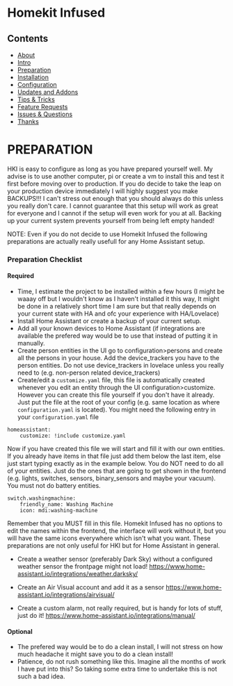 # Homekit Infused

## Contents
- [About](index.md)
- [Intro](intro.md)
- [Preparation](preparation.md)
- [Installation](installation.md)
- [Configuration](configuration.md)
- [Updates and Addons](updates.md)
- [Tips & Tricks](tips.md)
- [Feature Requests](requests.md)
- [Issues & Questions](issues.md)
- [Thanks](thanks.md)

# PREPARATION
HKI is easy to configure as long as you have prepared yourself well. My advise is to use another computer, pi or create a vm to install this and test it first before moving over to production.
If you do decide to take the leap on your production device immediately I will highly suggest you make BACKUPS!!! I can't stress out enough that you should always do this unless you really don't care.
I cannot guarantee that this setup will work as great for everyone and I cannot if the setup will even work for you at all. Backing up your current system prevents yourself from being left empty handed!

NOTE: Even if you do not decide to use Homekit Infused the following preparations are actually really usefull for any Home Assistant setup.

### Preparation Checklist
#### Required
- Time, I estimate the project to be installed within a few hours (I might be waaay off but I wouldn't know as I haven't installed it this way, It might be done in a relatively short time I am sure but that really depends on your current state with HA and ofc your experience with HA/Lovelace)
- Install Home Assistant or create a backup of your current setup.
- Add all your known devices to Home Assistant (if integrations are available the prefered way would be to use that instead of putting it in manually.
- Create person entities in the UI go to configuration>persons and create all the persons in your house. Add the device_trackers you have to the person entities. Do not use device_trackers in lovelace unless you really need to (e.g. non-person related device_trackers)
- Create/edit a `customize.yaml` file, this file is automatically created whenever you edit an entity through the UI configuration>customize. However you can create this file yourself if you don't have it already. Just put the file at the root of your config (e.g. same location as where `configuration.yaml` is located). You might need the following entry in your `configuration.yaml` file
```
homeassistant:
    customize: !include customize.yaml
```
Now if you have created this file we will start and fill it with our own entities.
If you already have items in that file just add them below the last item, else just start typing exactly as in the example below. You do NOT need to do all of your entities. Just do the ones that are going to get shown in the frontend (e.g. lights, switches, sensors, binary_sensors and maybe your vacuum). You must not do battery entities.
```
switch.washingmachine:
    friendly_name: Washing Machine
    icon: mdi:washing-machine
```

Remember that you MUST fill in this file. Homekit Infused has no options to edit the names within the frontend, the interface will work without it, but you will have the same icons everywhere which isn't what you want. These preparations are not only useful for HKI but for Home Assistant in general.
- Create a weather sensor (preferably Dark Sky) without a configured weather sensor the frontpage might not load! https://www.home-assistant.io/integrations/weather.darksky/

- Create an Air Visual account and add it as a sensor https://www.home-assistant.io/integrations/airvisual/
- Create a custom alarm, not really required, but is handy for lots of stuff, just do it! https://www.home-assistant.io/integrations/manual/

#### Optional
- The prefered way would be to do a clean install, I will not stress on how much headache it might save you to do a clean install!
- Patience, do not rush something like this. Imagine all the months of work I have put into this? So taking some extra time to undertake this is not such a bad idea.

